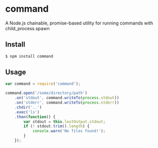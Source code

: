# command

A Node.js chainable, promise-based utility for running commands with child_process.spawn

## Install

```bash
$ npm install command
```

## Usage

```javascript
var command = require('command');

command.open('/some/directory/path')
	.on('stdout', command.writeTo(process.stdout))
	.on('stderr', command.writeTo(process.stderr))
	.chdir('..')
	.exec('ls')
	.then(function() {
		var stdout = this.lastOutput.stdout;
		if (! stdout.trim().length) {
			console.warn('No files found!');
		}
	});
```

